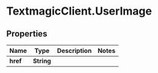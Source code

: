 # TextmagicClient.UserImage

## Properties
Name | Type | Description | Notes
------------ | ------------- | ------------- | -------------
**href** | **String** |  | 


